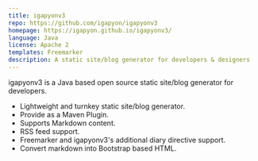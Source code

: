 ```yaml
---
title: igapyonv3
repo: https://github.com/igapyon/igapyonv3
homepage: https://igapyon.github.io/igapyonv3/
language: Java
license: Apache 2
templates: Freemarker
description: A static site/blog generator for developers & designers
---
```


igapyonv3 is a Java based open source static site/blog generator for developers.

* Lightweight and turnkey static site/blog generator.
* Provide as a Maven Plugin.
* Supports Markdown content.
* RSS feed support.
* Freemarker and igapyonv3's additional diary directive support.
* Convert markdown into Bootstrap based HTML.
